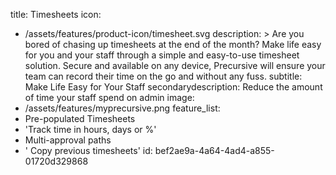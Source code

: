 title: Timesheets
icon:
  - /assets/features/product-icon/timesheet.svg
description: >
  Are you bored of chasing up timesheets at the end of the month? Make life easy for you and your
  staff through a simple and easy-to-use timesheet solution. Secure and available on any device,
  Precursive will ensure your team can record their time on the go and without any fuss.
subtitle: Make Life Easy for Your Staff
secondarydescription: Reduce the amount of time your staff spend on admin
image:
  - /assets/features/myprecursive.png
feature_list:
  - Pre-populated Timesheets
  - 'Track time in hours, days or %'
  - Multi-approval paths
  - ' Copy previous timesheets'
id: bef2ae9a-4a64-4ad4-a855-01720d329868
